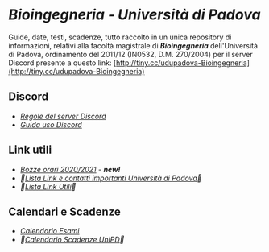 # ***Bioingegneria** - Università di Padova*

Guide, date, testi, scadenze, tutto raccolto in un unica repository di informazioni, relativi alla facoltà magistrale di ***Bioingegneria*** dell'Università di Padova, ordinamento del 2011/12 (IN0532, D.M. 270/2004) per il server Discord presente a questo link: [http://tiny.cc/udupadova-Bioingegneria](http://tiny.cc/udupadova-Bioingegneria)

## Discord

<!-- -- ***🚧[Guida all'utilizzo di Discord su mobile]🚧(http://tiny.cc/guidaDiscord)***-->

- *[Regole del server Discord](/Dati/Altro/regole.md)*
- *[Guida uso Discord](http://tiny.cc/guidaDiscord)*
## Link utili

- *[Bozze orari 2020/2021](Dati/Calendari/README.md)* - ***new!***
- *🚧[Lista Link e contatti importanti Università di Padova](Dati/Guide/Link%20e%20Contatti%20UniPD.md)🚧*
- *🚧[Lista Link Utili](/Dati/Guide/Link%20utili.md)🚧*

## Calendari e Scadenze

- *[Calendario Esami](http://agendastudentiunipd.easystaff.it/index.php?view=easytest&_lang=it)*
- *🚧[Calendario Scadenze UniPD](/Dati/Calendari/Scadenze%20UniPD.md)🚧*


